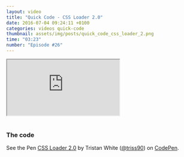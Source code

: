 ```yaml
---
layout: video
title: "Quick Code - CSS Loader 2.0"
date: 2016-07-04 09:24:11 +0100
categories: videos quick-code
thumbnail: assets/img/posts/quick_code_css_loader_2.png
time: "03:23"
number: "Episode #26"
---
```


<div class="responsive-video">
   <iframe src="https://www.youtube.com/embed/gwAkjIXrhOU"></iframe>
</div>

<br>

### The code

<p data-height="300" data-theme-id="16012" data-slug-hash="wGyajM" data-default-tab="result" data-user="triss90" data-embed-version="2" class="codepen">See the Pen <a href="http://codepen.io/triss90/pen/wGyajM/">CSS Loader 2.0</a> by Tristan  White (<a href="http://codepen.io/triss90">@triss90</a>) on <a href="http://codepen.io">CodePen</a>.</p>
<script async src="//assets.codepen.io/assets/embed/ei.js"></script>
